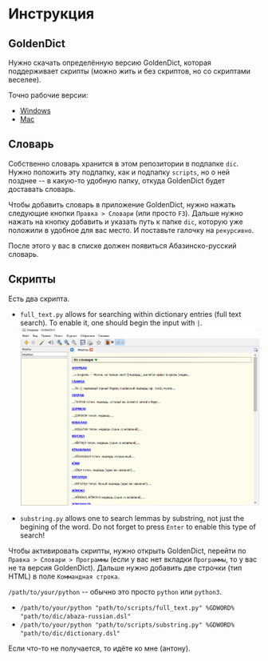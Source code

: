 # Инструкция

## GoldenDict

Нужно скачать определённую версию GoldenDict, которая поддерживает скрипты (можно жить и без скриптов, но со скриптами веселее).

Точно рабочие версии:

- [Windows](https://sourceforge.net/projects/goldendict/files/early%20access%20builds/)
- [Mac](https://sourceforge.net/projects/goldendict/files/early%20access%20builds/MacOS/)

## Словарь

Собственно словарь хранится в этом репозитории в подпапке `dic`. Нужно положить эту подпапку, как и подпапку `scripts`, но о ней позднее -- в какую-то удобную папку, откуда GoldenDict будет доставать словарь.

Чтобы добавить словарь в приложение GoldenDict, нужно нажать следующие кнопки `Правка > Словари` (или просто `F3`). Дальше нужно нажать на кнопку добавить и указать путь к папке `dic`, которую уже положили в удобное для вас место. И поставьте галочку на `рекурсивно`.

После этого у вас в списке должен появиться Абазинско-русский словарь.

## Скрипты

Есть два скрипта.

- `full_text.py` allows for searching within dictionary entries (full text search). To enable it, one should begin the input with `|`.
![](https://github.com/Even-UD/Golden-Even/blob/main/full_text.png?raw=true)

- `substring.py` allows one to search lemmas by substring, not just the begining of the word. Do not forget to press `Enter` to enable this type of search!

Чтобы активировать скрипты, нужно открыть GoldenDict, перейти по `Правка > Словари > Программы` (если у вас нет вкладки `Программы`, то у вас не та версия GoldenDict). Дальше нужно добавить две строчки (тип HTML) в поле `Коммандная строка`.

`/path/to/your/python` -- обычно это просто `python` или `python3`.

- `/path/to/your/python "path/to/scripts/full_text.py" %GDWORD% "path/to/dic/abaza-russian.dsl"`
- `/path/to/your/python "path/to/scripts/substring.py" %GDWORD% "path/to/dic/dictionary.dsl"`

Если что-то не получается, то идёте ко мне (антону).